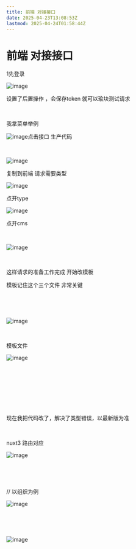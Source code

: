 ```yaml
---
title: 前端 对接接口
date: 2025-04-23T13:08:53Z
lastmod: 2025-04-24T01:58:44Z
---
```


# 前端 对接接口

1先登录

![image](assets/image-20250423131051-n3z45xb.png)

设置了后置操作  ，会保存token  就可以瑜块测试请求

‍

我拿菜单举例

![image](assets/image-20250423131406-e6bcuxw.png)点击接口 生产代码

‍

![image](assets/image-20250423131538-pv5vlod.png)

复制到前端  请求需要类型

![image](assets/image-20250423131713-ainceha.png)

点开type 

![image](assets/image-20250423132100-3uwcihi.png)

点开cms

‍

![image](assets/image-20250423132321-dh88i0v.png)

‍

这样请求的准备工作完成 开始改模板

模板记住这个三个文件 非常关键

‍

‍

![image](assets/image-20250423132918-lq467h6.png)

‍

模板文件

![image](assets/image-20250423133218-p66fcnp.png)

‍

‍

‍

‍

现在我把代码改了，解决了类型错误，以最新版为准

‍

nuxt3 路由对应

![image](assets/image-20250424015221-0ihg6d1.png)

‍

‍

// 以组织为例

![image](assets/image-20250424015524-1upa4x3.png)

‍

‍

![image](assets/image-20250424015823-lha8z32.png)

‍
